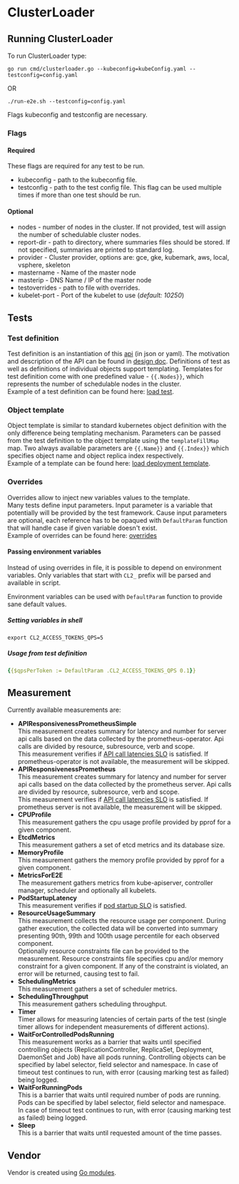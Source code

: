 # ClusterLoader

## Running ClusterLoader

To run ClusterLoader type:
```
go run cmd/clusterloader.go --kubeconfig=kubeConfig.yaml --testconfig=config.yaml
```
OR
```
./run-e2e.sh --testconfig=config.yaml
```
Flags kubeconfig and testconfig are necessary.

### Flags

#### Required

These flags are required for any test to be run.
 - kubeconfig - path to the kubeconfig file.
 - testconfig - path to the test config file. This flag can be used multiple times
if more than one test should be run.

#### Optional

 - nodes - number of nodes in the cluster.
If not provided, test will assign the number of schedulable cluster nodes.
 - report-dir - path to directory, where summaries files should be stored.
If not specified, summaries are printed to standard log.
 - provider - Cluster provider, options are: gce, gke, kubemark, aws, local, vsphere, skeleton
 - mastername - Name of the master node
 - masterip - DNS Name / IP of the master node
 - testoverrides - path to file with overrides.
 - kubelet-port - Port of the kubelet to use (*default: 10250*)

## Tests

### Test definition

Test definition is an instantiation of this [api] (in json or yaml).
The motivation and description of the API can be found in [design doc].
Definitions of test as well as definitions of individual objects support templating.
Templates for test definition come with one predefined value - ```{{.Nodes}}```,
which represents the number of schedulable nodes in the cluster. \
Example of a test definition can be found here: [load test].

### Object template

Object template is similar to standard kubernetes object definition
with the only difference being templating mechanism.
Parameters can be passed from the test definition to the object template
using the ```templateFillMap``` map.
Two always available parameters are ```{{.Name}}``` and ```{{.Index}}```
which specifies object name and object replica index respectively. \
Example of a template can be found here: [load deployment template].

### Overrides

Overrides allow to inject new variables values to the template. \
Many tests define input parameters. Input parameter is a variable
that potentially will be provided by the test framework. Cause input parameters are optional,
each reference has to be opaqued with ```DefaultParam``` function that will
handle case if given variable doesn't exist. \
Example of overrides can be found here: [overrides]

#### Passing environment variables

Instead of using overrides in file, it is possible to depend on environment
variables. Only variables that start with `CL2_` prefix will be parsed and
available in script.

Environment variables can be used with `DefaultParam` function to provide sane
default values.

##### Setting variables in shell
```shell
export CL2_ACCESS_TOKENS_QPS=5
```

##### Usage from test definition
```yaml
{{$qpsPerToken := DefaultParam .CL2_ACCESS_TOKENS_QPS 0.1}}
```

## Measurement

Currently available measurements are:
- **APIResponsivenessPrometheusSimple** \
This measurement creates summary for latency and number for server api calls based on the data collected by the prometheus-operator. 
Api calls are divided by resource, subresource, verb and scope. \
This measurement verifies if [API call latencies SLO] is satisfied.
If prometheus-operator is not available, the measurement will be skipped.
- **APIResponsivenessPrometheus** \
This measurement creates summary for latency and number for server api calls
based on the data collected by the prometheus server.
Api calls are divided by resource, subresource, verb and scope. \
This measurement verifies if [API call latencies SLO] is satisfied.
If prometheus server is not available, the measurement will be skipped.
- **CPUProfile** \
This measurement gathers the cpu usage profile provided by pprof for a given component.
- **EtcdMetrics** \
This measurement gathers a set of etcd metrics and its database size.
- **MemoryProfile** \
This measurement gathers the memory profile provided by pprof for a given component.
- **MetricsForE2E** \
The measurement gathers metrics from kube-apiserver, controller manager,
scheduler and optionally all kubelets.
- **PodStartupLatency** \
This measurement verifies if [pod startup SLO] is satisfied.
- **ResourceUsageSummary** \
This measurement collects the resource usage per component. During gather execution,
the collected data will be converted into summary presenting 90th, 99th and 100th usage percentile
for each observed component. \
Optionally resource constraints file can be provided to the measurement.
Resource constraints file specifies cpu and/or memory constraint for a given component.
If any of the constraint is violated, an error will be returned, causing test to fail.
- **SchedulingMetrics** \
This measurement gathers a set of scheduler metrics.
- **SchedulingThroughput** \
This measurement gathers scheduling throughput.
- **Timer** \
Timer allows for measuring latencies of certain parts of the test
(single timer allows for independent measurements of different actions).
- **WaitForControlledPodsRunning** \
This measurement works as a barrier that waits until specified controlling objects
(ReplicationController, ReplicaSet, Deployment, DaemonSet and Job) have all pods running.
Controlling objects can be specified by label selector, field selector and namespace.
In case of timeout test continues to run, with error (causing marking test as failed) being logged.
- **WaitForRunningPods** \
This is a barrier that waits until required number of pods are running.
Pods can be specified by label selector, field selector and namespace.
In case of timeout test continues to run, with error (causing marking test as failed) being logged.
- **Sleep** \
This is a barrier that waits until requested amount of the time passes.

## Vendor

Vendor is created using [Go modules].

[api]: https://github.com/kubernetes/perf-tests/blob/master/clusterloader2/api/types.go
[API call latencies SLO]: https://github.com/kubernetes/community/blob/master/sig-scalability/slos/api_call_latency.md
[design doc]: https://github.com/kubernetes/perf-tests/blob/master/clusterloader2/docs/design.md
[Go modules]: https://blog.golang.org/using-go-modules
[load deployment template]: https://github.com/kubernetes/perf-tests/blob/master/clusterloader2/testing/load/deployment.yaml
[load test]: https://github.com/kubernetes/perf-tests/blob/master/clusterloader2/testing/load/config.yaml
[overrides]: https://github.com/kubernetes/perf-tests/blob/master/clusterloader2/testing/density/5000_nodes/override.yaml
[pod startup SLO]: https://github.com/kubernetes/community/blob/master/sig-scalability/slos/pod_startup_latency.md
